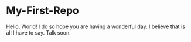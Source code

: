 # My-First-Repo

Hello, World!
I do so hope you are having a wonderful day.
I believe that is all I have to say.
Talk soon.